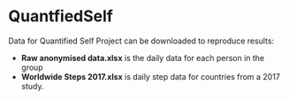 # QuantfiedSelf
Data for Quantified Self Project can be downloaded to reproduce results:
- **Raw anonymised data.xlsx** is the daily data for each person in the group
- **Worldwide Steps 2017.xlsx** is daily step data for countries from a 2017 study.
